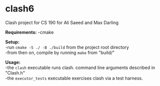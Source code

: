 # clash6  
Clash project for CS 190 for Ali Saeed and Max Darling  

**Requirements:**
-cmake  
  
**Setup:**   
-run `cmake -S ./ -B ./build` from the project root directory  
-from then on, compile by running `make` from "build/"  

**Usage:**   
-the `clash` executable runs clash. command line arguments described in "Clash.h"  
-the `executor_tests` executable exercises clash via a test harness.  
